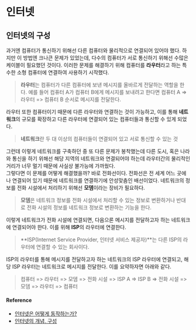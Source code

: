 # 인터넷
## 인터넷의 구성
과거엔 컴퓨터가 통신하기 위해선 다른 컴퓨터와 물리적으로 연결되어 있어야 했다. 하지만 이 방법엔 크나큰 문제가 있었는데, 다수의 컴퓨터가 서로 통신하기 위해선 수많은 케이블이 필요했던 것이다. 이러한 문제를 해결하기 위해 컴퓨터를 **라우터**라고 하는 특수한 소형 컴퓨터에 연결하여 사용하기 시작했다.
> **라우터**는 컴퓨터가 다른 컴퓨터에 보낸 메시지를 올바르게 전달하는 역할을 한다. 예를 들어 컴퓨터 A가 컴퓨터 B에게 메시지를 보내려고 한다면 컴퓨터 A => 라우터 => 컴퓨터 B 순서로 메시지를 전달한다.

라우터 또한 컴퓨터이기 때문에 다른 라우터와 연결하는 것이 가능하고, 이를 통해 **네트워크**의 규모를 확장하고 다른 라우터에 연결되어 있는 컴퓨터들과 통신할 수 있게 되었다.
> **네트워크**란 두 대 이상의 컴퓨터들이 연결되어 있고 서로 통신할 수 있는 것

그런데 이렇게 네트워크를 구축하던 중 또 다른 문제가 봉착했는데 다른 도시, 혹은 나라와 통신을 하기 위해선 해당 지역의 네트워크와 연결되어야 하는데 라우터간의 물리적인 거리가 너무 멀기 때문에 사실상 불가능에 가까웠다.  
그렇다면 이 문제를 어떻게 해결했을까? 바로 전화선이다. 전화선은 전 세계 어느 곳에나 연결되어 있기 때문에 네트워크를 연결하기에 안성맞춤인 배선이었다. 네트워크의 정보를 전화 시설에서 처리하기 위해선 **모뎀**이라는 장비가 필요하다.
> **모뎀**은 네트워크 정보를 전화 시설에서 처리할 수 있는 정보로 변환하거나 반대로 전화 시설의 정보를 네트워크 정보로 변환하는 기능을 한다.

이렇게 네트워크가 전화 시설에 연결되면, 다음으론 메시지를 전달하고자 하는 네트워크에 연결되어야 한다. 이를 위해 **ISP**의 라우터에 연결한다.
> **ISP(Internet Service Provider, 인터넷 서비스 제공자)**는 다른 ISP의 라우터에 연결할 수 있는 회사이다.

ISP의 라우터를 통해 메시지를 전달하고자 하는 네트워크의 ISP 라우터에 연결되고, 해당 ISP 라우터는 네트워크로 메시지를 전달한다. 이를 요약하자면 아래와 같다.
> 컴퓨터 => 라우터 => 모뎀 => 전화 시설 => ISP A => ISP B => 전화 시설 => 모뎀 => 라우터 => 컴퓨터

#### Reference
* [인터넷은 어떻게 동작하는가?](https://developer.mozilla.org/ko/docs/Learn/Common_questions/How_does_the_Internet_work)
* [인터넷의 개념, 구성](https://munkua26.tistory.com/16)